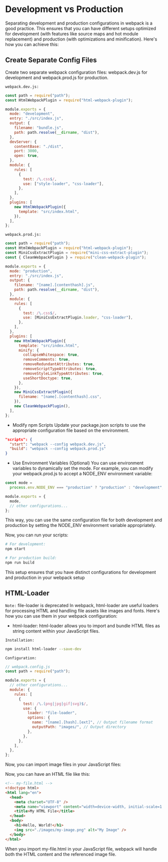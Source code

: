 # Development vs Production

Separating development and production configurations in webpack is a good practice. This ensures that you can have different setups optimized for development (with features like source maps and hot module replacement) and production (with optimizations and minification). Here's how you can achieve this:

## Create Separate Config Files

Create two separate webpack configuration files: webpack.dev.js for development and webpack.prod.js for production.

`webpack.dev.js:`

```javascript
const path = require("path");
const HtmlWebpackPlugin = require("html-webpack-plugin");

module.exports = {
  mode: "development",
  entry: "./src/index.js",
  output: {
    filename: "bundle.js",
    path: path.resolve(__dirname, "dist"),
  },
  devServer: {
    contentBase: "./dist",
    port: 3000,
    open: true,
  },
  module: {
    rules: [
      {
        test: /\.css$/,
        use: ["style-loader", "css-loader"],
      },
    ],
  },
  plugins: [
    new HtmlWebpackPlugin({
      template: "src/index.html",
    }),
  ],
};
```

`webpack.prod.js:`

```javascript
const path = require("path");
const HtmlWebpackPlugin = require("html-webpack-plugin");
const MiniCssExtractPlugin = require("mini-css-extract-plugin");
const { CleanWebpackPlugin } = require("clean-webpack-plugin");

module.exports = {
  mode: "production",
  entry: "./src/index.js",
  output: {
    filename: "[name].[contenthash].js",
    path: path.resolve(__dirname, "dist"),
  },
  module: {
    rules: [
      {
        test: /\.css$/,
        use: [MiniCssExtractPlugin.loader, "css-loader"],
      },
    ],
  },
  plugins: [
    new HtmlWebpackPlugin({
      template: "src/index.html",
      minify: {
        collapseWhitespace: true,
        removeComments: true,
        removeRedundantAttributes: true,
        removeScriptTypeAttributes: true,
        removeStyleLinkTypeAttributes: true,
        useShortDoctype: true,
      },
    }),
    new MiniCssExtractPlugin({
      filename: "[name].[contenthash].css",
    }),
    new CleanWebpackPlugin(),
  ],
};
```

- Modify npm Scripts
  Update your package.json scripts to use the appropriate configuration file based on the environment.

```json
"scripts": {
  "start": "webpack --config webpack.dev.js",
  "build": "webpack --config webpack.prod.js"
}
```

- Use Environment Variables (Optional)
  You can use environment variables to dynamically set the mode. For example, you can modify your webpack.prod.js to accept a NODE_ENV environment variable:

```javascript
const mode =
  process.env.NODE_ENV === "production" ? "production" : "development";

module.exports = {
  mode,
  // other configurations...
};
```

This way, you can use the same configuration file for both development and production by setting the NODE_ENV environment variable appropriately.

Now, you can run your scripts:

```bash
# For development:
npm start

# For production build:
npm run build
```

This setup ensures that you have distinct configurations for development and production in your webpack setup

## HTML-Loader

`Note:` file-loader is deprecated
In webpack, html-loader are useful loaders for processing HTML and handling file assets like images and fonts. Here's how you can use them in your webpack configuration:

- html-loader:
  html-loader allows you to import and bundle HTML files as string content within your JavaScript files.

`Installation:`

```bash
npm install html-loader --save-dev
```

`Configuration:`

```javascript
// webpack.config.js
const path = require("path");

module.exports = {
  // other configurations...
  module: {
    rules: [
      {
        test: /\.(png|jpg|gif|svg)$/,
        use: {
          loader: "file-loader",
          options: {
            name: "[name].[hash].[ext]", // Output filename format
            outputPath: "images/", // Output directory
          },
        },
      },
    ],
  },
};
```

Now, you can import image files in your JavaScript files:

Now, you can have an HTML file like this:

```html
<!-- my-file.html -->
<!doctype html>
<html lang="en">
  <head>
    <meta charset="UTF-8" />
    <meta name="viewport" content="width=device-width, initial-scale=1.0" />
    <title>My HTML File</title>
  </head>
  <body>
    <h1>Hello, World!</h1>
    <img src="./images/my-image.png" alt="My Image" />
  </body>
</html>
```

When you import my-file.html in your JavaScript file, webpack will handle both the HTML content and the referenced image file.
